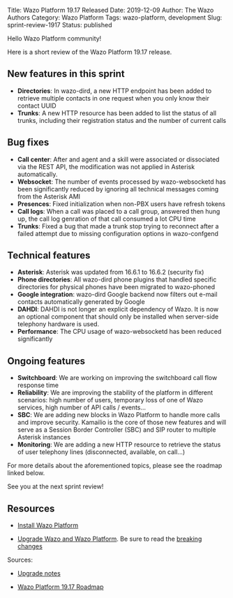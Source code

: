 Title: Wazo Platform 19.17 Released
Date: 2019-12-09
Author: The Wazo Authors
Category: Wazo Platform
Tags: wazo-platform, development
Slug: sprint-review-1917
Status: published

Hello Wazo Platform community!

Here is a short review of the Wazo Platform 19.17 release.

## New features in this sprint

* **Directories**: In wazo-dird, a new HTTP endpoint has been added to retrieve multiple contacts in one request when you only know their contact UUID
* **Trunks**: A new HTTP resource has been added to list the status of all trunks, including their registration status and the number of current calls


## Bug fixes

* **Call center**: After and agent and a skill were associated or dissociated via the REST API, the modification was not applied in Asterisk automatically.
* **Websocket**: The number of events processed by wazo-websocketd has been significantly reduced by ignoring all technical messages coming from the Asterisk AMI
* **Presences**: Fixed initialization when non-PBX users have refresh tokens
* **Call logs**: When a call was placed to a call group, answered then hung up, the call log genration of that call consumed a lot CPU time
* **Trunks**: Fixed a bug that made a trunk stop trying to reconnect after a failed attempt due to missing configuration options in wazo-confgend


## Technical features

* **Asterisk**: Asterisk was updated from 16.6.1 to 16.6.2 (security fix)
* **Phone directories**: All wazo-dird phone plugins that handled specific directories for physical phones have been migrated to wazo-phoned
* **Google integration**: wazo-dird Google backend now filters out e-mail contacts automatically generated by Google
* **DAHDI**: DAHDI is not longer an explicit dependency of Wazo. It is now an optional component that should only be installed when server-side telephony hardware is used.
* **Performance**: The CPU usage of wazo-websocketd has been reduced significantly


## Ongoing features

* **Switchboard**: We are working on improving the switchboard call flow response time
* **Reliability**: We are improving the stability of the platform in different scenarios: high number of users, temporary loss of one of Wazo services, high number of API calls / events...
* **SBC**: We are adding new blocks in Wazo Platform to handle more calls and improve security. Kamailio is the core of those new features and will serve as a Session Border Controller (SBC) and SIP router to multiple Asterisk instances
* **Monitoring**: We are adding a new HTTP resource to retrieve the status of user telephony lines (disconnected, available, on call...)


For more details about the aforementioned topics, please see the roadmap linked below.

See you at the next sprint review!

## Resources

* [Install Wazo Platform](https://wazo-platform.org/install)

* [Upgrade Wazo and Wazo Platform](http://documentation.wazo.community/en/stable/upgrade/upgrade.html). Be sure to read the [breaking changes](http://documentation.wazo.community/en/wazo-19.17/upgrade/upgrade_notes.html)

Sources:

* [Upgrade notes](http://documentation.wazo.community/en/stable/upgrade/upgrade_notes.html)

* [Wazo Platform 19.17 Roadmap](https://wazo-dev.atlassian.net/secure/ReleaseNote.jspa?projectId=10011&version=10061)
